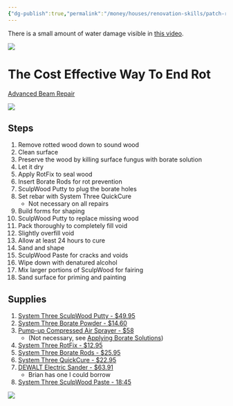 ```yaml
---
{"dg-publish":true,"permalink":"/money/houses/renovation-skills/patch-rotting-beam/","tags":["oakmore"],"created":"Jun 03, 2023, 5:03 PM","updated":""}
---
```



There is a small amount of water damage visible in [this video](https://photos.app.goo.gl/7dp3ha1gLeo3zXs49).

![](https://i.imgur.com/mm7SNVA.png)

# The Cost Effective Way To End Rot

[Advanced Beam Repair](https://www.youtube.com/watch?v=NPhBtsWW9Yw)

![](https://i.imgur.com/30qVoVG.png)

## Steps

1. Remove rotted wood down to sound wood
2. Clean surface
3. Preserve the wood by killing surface fungus with borate solution
4. Let it dry
5. Apply RotFix to seal wood
6. Insert Borate Rods for rot prevention
7. SculpWood Putty to plug the borate holes
8. Set rebar with System Three QuickCure
	- Not necessary on all repairs
9. Build forms for shaping
10. SculpWood Putty to replace missing wood
11. Pack thoroughly to completely fill void
12. Slightly overfill void
13. Allow at least 24 hours to cure
14. Sand and shape
15. SculpWood Paste for cracks and voids
16. Wipe down with denatured alcohol
17. Mix larger portions of SculpWood for fairing
18. Sand surface for priming and painting

## Supplies

1. [System Three SculpWood Putty - $49.95](https://www.systemthree.com/products/sculpwood-moldable-epoxy-putty?variant=13268196932)
2. [System Three Borate Powder - $14.60](https://www.amazon.com/System-Three-644601123012-1-Pound-Systems/dp/B0098WFHU4)
3. [Pump-up Compressed Air Sprayer - $58](https://www.uline.com/Product/Detail/S-20860/Grounds-Maintenance/Portable-Pressure-Sprayer-2-Gallon?pricode=WB2335&gadtype=pla&id=S-20860&gclid=CjwKCAjwyeujBhA5EiwA5WD7_Sb_t0yVpeeNgKRsmHSsbNcBYRZSYZ0VETOCDhzhU2GwUYi6e71yihoCUZYQAvD_BwE)
	- (Not necessary, see [Applying Borate Solutions](http://www.permachink.com/images/stories/tech-tips/Applying%20Borate%20Solutions-14.pdf))
4. [System Three RotFix - $12.95](https://www.systemthree.com/products/rotfix-epoxy-sealer)
5. [System Three Borate Rods - $25.95](https://www.systemthree.com/products/borate-rods)
6. [System Three QuickCure - $22.95](https://www.systemthree.com/products/quick-cure-5-minute-epoxy)
7. [DEWALT Electric Sander - $63.91](https://www.amazon.com/DEWALT-Electric-Sander-Orbital-DWE6411/dp/B01ALMMJH8)
	- Brian has one I could borrow
8. [System Three SculpWood Paste - 18:45](https://www.systemthree.com/products/sculpwood-spreadable-epoxy-paste)

![](https://www.systemthree.com/cdn/shop/products/sculpwood-putty-885297_600x.jpg?v=1677711659)

